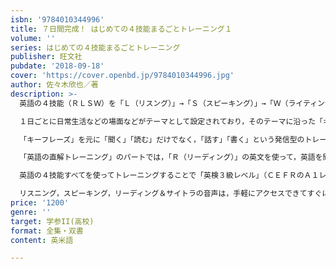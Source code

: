 ```yaml
---
isbn: '9784010344996'
title: ７日間完成！ はじめての４技能まるごとトレーニング１
volume: ''
series: はじめての４技能まるごとトレーニング
publisher: 旺文社
pubdate: '2018-09-18'
cover: 'https://cover.openbd.jp/9784010344996.jpg'
author: 佐々木欣也／著
description: >-
  英語の４技能（ＲＬＳＷ）を「Ｌ（リスング）」→「Ｓ（スピーキング）」→「Ｗ（ライティング）」→「Ｒ（リーディング）」の順番でトレーニングできます。

  １日ごとに日常生活などの場面などがテーマとして設定されており，そのテーマに沿った「キーフレーズ」（重要表現）を中心に学べるようにプログラムされています。

  「キーフレーズ」を元に「聞く」「読む」だけでなく，「話す」「書く」という発信型のトレーニングも効率的にできます。

  「英語の直解トレーニング」のパートでは，「Ｒ（リーディング）」の英文を使って，英語を聞いたり・読んだりする語順のままに理解していくトレーニングで総仕上げができます。

  英語の４技能すべてを使ってトレーニングすることで「英検３級レベル」（ＣＥＦＲのＡ１レベル）の英語力を身につけるための基礎力が定着します。

  リスニング，スピーキング，リーディング＆サイトラの音声は，手軽にアクセスできてすぐに使えるＱＲコード対応です。
price: '1200'
genre: ''
target: 学参II(高校)
format: 全集・双書
content: 英米語

---
```

